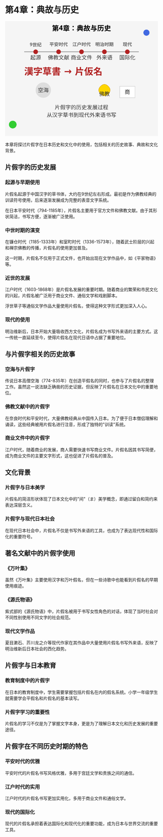 # 第4章：典故与历史

![典故与历史](../illustrations/chapter_04.svg)

本章将探讨片假字在日本历史和文化中的使用，包括相关的历史故事、典故和文化背景。

## 片假字的历史发展

### 起源与早期使用
片假名起源于中国汉字的草书体，大约在9世纪左右形成。最初是作为佛教经典的训读符号使用，后来逐渐发展成为完整的表音文字系统。

在日本平安时代（794-1185年），片假名主要用于官方文件和佛教文献。由于其形状简洁，书写方便，逐渐被广泛使用。

### 中世时期的演变
在镰仓时代（1185-1333年）和室町时代（1336-1573年），随着武士阶层的兴起和禅宗佛教的传播，片假名的使用更加普及。

这一时期，片假名不仅用于正式文件，也开始出现在文学作品中，如《平家物语》等。

### 近世的发展
江户时代（1603-1868年）是片假名发展的重要时期。随着商业的繁荣和市民文化的兴起，片假名被广泛用于商业文件、通俗文学和戏剧脚本。

浮世草子等通俗文学作品大量使用片假名，使得这种文字形式更加深入人心。

### 现代的使用
明治维新后，日本开始大量吸收西方文化，片假名成为书写外来语的主要方式。这一传统一直延续至今，使得片假名在现代日语中占据了重要地位。

## 与片假字相关的历史故事

### 空海与片假字
传说日本高僧空海（774-835年）在创造平假名的同时，也参与了片假名的整理工作。虽然这一说法缺乏确凿的历史证据，但反映了片假名在日本文化中的重要地位。

### 佛教文献中的片假字
在奈良时代和平安时代，大量佛教经典从中国传入日本。为了便于日本僧侣理解和诵读，这些经典被用片假名进行注音，形成了独特的"训读"系统。

### 商业文件中的片假字
江户时代，随着商业的发展，商人需要快速书写商业文件。片假名因其书写简便，成为商业文件的主要文字形式，这也促进了片假名的普及。

## 文化背景

### 片假字与日本美学
片假名的简洁形状体现了日本文化中的"间"（ま）美学概念，即通过留白和简约来表达深层含义。

### 片假字与现代日本社会
在现代日本社会中，片假名不仅是书写外来语的工具，也成为了表达现代性和国际化的重要符号。

## 著名文献中的片假字使用

### 《万叶集》
虽然《万叶集》主要使用汉字和万叶假名，但在一些诗歌中也能看到片假名的早期使用痕迹。

### 《源氏物语》
紫式部的《源氏物语》中，片假名被用于书写女性角色的对话，体现了当时社会对不同性别使用不同文字的社会规范。

### 现代文学作品
夏目漱石、芥川龙之介等现代作家在其作品中大量使用片假名书写外来语，反映了明治维新后日本社会的西化趋势。

## 片假字与日本教育

### 教育制度中的片假字
在日本的教育制度中，学生需要掌握包括片假名在内的假名系统。小学一年级学生就需要学会平假名和片假名的基本读写。

### 片假字学习的重要性
片假名的学习不仅是为了掌握文字本身，更是为了理解日本文化和历史发展的重要途径。

## 片假字在不同历史时期的特色

### 平安时代的优雅
平安时代的片假名书写风格优雅，多用于宫廷文学和贵族之间的通信。

### 江户时代的实用
江户时代的片假名书写更加实用化，多用于商业文件和通俗文学。

### 现代的国际化
现代的片假名承担着表达国际化和现代化的重要功能，成为日本与世界交流的重要工具。